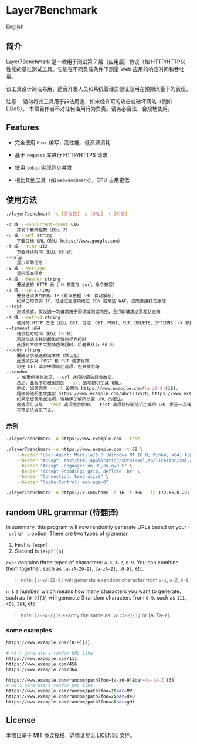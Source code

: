 # Layer7Benchmark

[English](https://github.com/shinnku-nikaidou/layer7benchmark/blob/main/README.md)

## 简介

Layer7Benchmark 是一款用于测试第 7 层（应用层）协议（如 HTTP/HTTPS）性能的基准测试工具。它能在不同负载条件下测量 Web 应用的响应时间和吞吐量。

该工具设计简洁易用，适合开发人员和系统管理员验证应用在预期流量下的表现。

注意：
请勿将此工具用于非法用途，如未经许可的攻击或破坏网站（例如 DDoS）。
本项目作者不对任何滥用行为负责。请务必合法、合规地使用。

## Features

- 完全使用 `Rust` 编写，高性能、低资源消耗

- 基于 `reqwest` 库进行 HTTP/HTTPS 请求

- 使用 `tokio` 实现异步并发

- 相比其他工具（如 `webBenchmark`），CPU 占用更低

## 使用方法

```bash
./layer7benchmark -c [并发数] -a [URL] -t [时长]

-c 或 --concurrent-count u16
    并发下载线程数（默认 2）
-u 或 --url string
    下载目标 URL（默认 https://www.google.com）
-t 或 --time u32
    下载持续时间（默认 60 秒）
--help
    显示帮助信息
-v 或 --version
    显示版本信息
-H 或 --header string
    要发送的 HTTP 头（-H 参数与 curl 命令兼容）
-i 或 --ip string
    要发送请求的目标 IP（默认根据 URL 自动解析）
    如果已知真实 IP，可通过此选项绕过 CDN 或某些 WAF，进而直接打击源站
--test
    测试模式，仅发送一次请求用于调试或测试响应，会打印请求结果和状态码
-X 或 --method string
    使用的 HTTP 方法（默认 GET，可选：GET、POST、PUT、DELETE、OPTIONS；-X 参数与 curl 命令兼容）
--timeout u64
    请求超时时间（默认 10 秒）
    若单次请求耗时超出此值则视为超时
    此超时不同于完整响应流超时，后者默认为 60 秒
--body string
    要随请求发送的请求体（默认空）
    此选项仅对 POST 和 PUT 请求有效
    可在 GET 请求中添加此选项，但会被忽略
--random
    ⚠️ 如果使用此选项，--url 选项的语法将会改变。
    总之，此程序将根据您的 --url 选项随机生成 URL。
    例如，如果您将 --url 设置为 https://www.example.com/[a-z0-9]{10}，
    程序将随机生成类似 https://www.example.com/abc123xyz0、https://www.example.com/xyz789abc1 等 URL，并向这些随机 URL 发送请求。
    如果您想使用此选项，请确保了解所设置 URL 的语法。
    此选项可以与 --test 选项结合使用。--test 选项将仅向随机生成的 URL 发送一次请求，并打印生成的 URL。
    完整语法详见下文。
```

### 示例

```bash
./layer7benchmark -u https://www.example.com --test

./layer7benchmark -u https://www.example.com -t 60 \
    --header "User-Agent: Mozilla/5.0 (Windows NT 10.0; Win64; x64) AppleWebKit/537.36 (KHTML, like Gecko) Chrome/58.0.3029.110 Safari/537.3" \
    --header "Accept: text/html,application/xhtml+xml,application/xml;q=0.9,*/*;q=0.8" \
    --header "Accept-Language: en-US,en;q=0.5" \
    --header "Accept-Encoding: gzip, deflate, br" \
    --header "Connection: keep-alive" \
    --header "Cache-Control: max-age=0"

./layer7benchmark -u https://x.com/home -c 16 -t 360 --ip 172.66.0.227
```

## random URL grammar (待翻译)

In summary, this program will now randomly generate URLs based on your `--url` or `-u` option.
There are two types of grammar.

1. First is `[expr]`
2. Second is `[expr]{n}`

`expr` contains three types of characters: `a-z`, `A-Z`, `0-9`. You can combine them together.
such as `[a-zA-Z0-9]`, `[a-zA-Z]`, `[0-9]`, etc.

> note: `[a-zA-Z0-9]` will generate a random character from `a-z`, `A-Z`, `0-9`.

`n` is a number, which means how many characters you want to generate.
such as `[0-9]{3}` will generate 3 random characters from `0-9`. such as `111`, `456`, `364`, etc.

> note: `[a-zA-Z]` is exactly the same as `[a-zA-Z]{1}` or [A-Za-z].

### some examples

```bash
https://www.example.com/[0-9]{3}

# will generate a random URL like
https://www.example.com/111
https://www.example.com/456
https://www.example.com/364

https://www.example.com/random/path?foo=[a-z0-9]&bar=[a-zA-Z]{3}
# will generate a random URL like
https://www.example.com/random/path?foo=1&bar=MPL
https://www.example.com/random/path?foo=2&bar=deD
https://www.example.com/random/path?foo=a&bar=gHi

```

## License

本项目基于 MIT 协议授权，详情请参见 [LICENSE](https://github.com/shinnku-nikaidou/layer7benchmark/blob/main/License) 文件。
